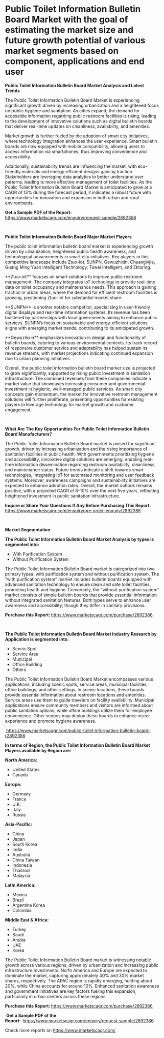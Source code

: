 <p><h1>Public Toilet Information Bulletin Board Market with the goal of estimating the market size and future growth potential of various market segments based on component, applications and end user</h1></p><p><strong>Public Toilet Information Bulletin Board Market Analysis and Latest Trends</strong></p>
<p><p>The Public Toilet Information Bulletin Board Market is experiencing significant growth driven by increasing urbanization and a heightened focus on public hygiene and sanitation. As cities expand, the demand for accessible information regarding public restroom facilities is rising, leading to the development of innovative solutions such as digital bulletin boards that deliver real-time updates on cleanliness, availability, and amenities.</p><p>Market growth is further fueled by the adoption of smart city initiatives, where technology integration enhances the user experience. Smart bulletin boards are now equipped with mobile compatibility, allowing users to access information via smartphones, thus improving convenience and accessibility. </p><p>Additionally, sustainability trends are influencing the market, with eco-friendly materials and energy-efficient designs gaining traction. Stakeholders are leveraging data analytics to better understand user patterns, leading to more effective management of toilet facilities. As the Public Toilet Information Bulletin Board Market is anticipated to grow at a CAGR of 13% during the forecast period, it indicates a robust future with opportunities for innovation and expansion in both urban and rural environments.</p></p>
<p><strong>Get a Sample PDF of the Report:&nbsp;</strong> <a href="https://www.marketscagr.com/enquiry/request-sample/2892386?utm_campaign=3131&utm_medium=2&utm_source=Github&utm_content=ia&utm_term=15032025&utm_id=public-toilet-information-bulletin-board">https://www.marketscagr.com/enquiry/request-sample/2892386</a></p>
<p>&nbsp;</p>
<p><strong>Public Toilet Information Bulletin Board Major Market Players</strong></p>
<p><p>The public toilet information bulletin board market is experiencing growth driven by urbanization, heightened public health awareness, and technological advancements in smart city initiatives. Key players in this competitive landscape include Ztuo-iot, SUNPN, Gewuzhixin, Chuanglvjia, Guang Ming Yuan Intelligent Technology, Tuwei Intelligent, and Zkturing.</p><p>**Ztuo-iot** focuses on smart solutions to improve public restroom management. The company integrates IoT technology to provide real-time data on toilet occupancy and maintenance needs. This approach is gaining traction in urban areas, where the demand for efficient restroom facilities is growing, positioning Ztuo-iot for substantial market share.</p><p>**SUNPN** is another notable competitor, specializing in user-friendly digital displays and real-time information systems. Its revenue has been bolstered by partnerships with local governments aiming to enhance public services. SUNPN’s focus on sustainable and energy-efficient solutions aligns with emerging market trends, contributing to its anticipated growth.</p><p>**Gewuzhixin** emphasizes innovation in design and functionality of bulletin boards, catering to various environmental contexts. Its track record of responsive customer service and adaptability has helped sustain its revenue streams, with market projections indicating continued expansion due to urban planning initiatives.</p><p>Overall, the public toilet information bulletin board market size is projected to grow significantly, supported by rising public investment in sanitation infrastructure. The combined revenues from these companies indicate a market value that showcases increasing consumer and governmental investment in hygienic, well-managed public services. As smart city concepts gain momentum, the market for innovative restroom management solutions will further proliferate, presenting opportunities for existing players to leverage technology for market growth and customer engagement.</p></p>
<p>&nbsp;</p>
<p><strong>What Are The Key Opportunities For Public Toilet Information Bulletin Board Manufacturers?</strong></p>
<p><p>The Public Toilet Information Bulletin Board market is poised for significant growth, driven by increasing urbanization and the rising importance of sanitation facilities in public health. With governments prioritizing hygiene and accessibility, innovative digital solutions are emerging, enabling real-time information dissemination regarding restroom availability, cleanliness, and maintenance status. Future trends indicate a shift towards smart technologies, integrating IoT for automated monitoring and user feedback systems. Moreover, awareness campaigns and sustainability initiatives are expected to enhance adoption rates. Overall, the market outlook remains positive, with a projected CAGR of 8-10% over the next five years, reflecting heightened investment in public sanitation infrastructure.</p></p>
<p><strong>Inquire or Share Your Questions If Any Before Purchasing This Report:</strong> <a href="https://www.marketscagr.com/enquiry/pre-order-enquiry/2892386?utm_campaign=3131&utm_medium=2&utm_source=Github&utm_content=ia&utm_term=15032025&utm_id=public-toilet-information-bulletin-board">https://www.marketscagr.com/enquiry/pre-order-enquiry/2892386</a></p>
<p>&nbsp;</p>
<p><strong>Market Segmentation</strong></p>
<p><strong>The Public Toilet Information Bulletin Board Market Analysis by types is segmented into:</strong></p>
<p><ul><li>With Purification System</li><li>Without Purification System</li></ul></p>
<p><p>The Public Toilet Information Bulletin Board market is categorized into two primary types: with purification system and without purification system. The “with purification system” market includes bulletin boards equipped with advanced sanitation technology to ensure clean and safe toilet facilities, promoting health and hygiene. Conversely, the “without purification system” market consists of simple bulletin boards that provide essential information without integrated sanitation features. Both types serve to enhance user awareness and accessibility, though they differ in sanitary provisions.</p></p>
<p><strong>Purchase this Report:&nbsp;</strong><a href="https://www.marketscagr.com/purchase/2892386?utm_campaign=3131&utm_medium=2&utm_source=Github&utm_content=ia&utm_term=15032025&utm_id=public-toilet-information-bulletin-board">https://www.marketscagr.com/purchase/2892386</a></p>
<p>&nbsp;</p>
<p><strong>The Public Toilet Information Bulletin Board Market Industry Research by Application is segmented into:</strong></p>
<p><ul><li>Scenic Spot</li><li>Service Area</li><li>Municipal</li><li>Office Building</li><li>Others</li></ul></p>
<p><p>The Public Toilet Information Bulletin Board Market encompasses various applications, including scenic spots, service areas, municipal facilities, office buildings, and other settings. In scenic locations, these boards provide essential information about restroom locations and amenities. Service areas use them to guide travelers on facility availability. Municipal applications ensure community members and visitors are informed about public sanitation options, while office buildings utilize them for employee convenience. Other venues may deploy these boards to enhance visitor experience and promote hygiene awareness.</p></p>
<p><a href="https://www.marketscagr.com/public-toilet-information-bulletin-board-r2892386?utm_campaign=3131&utm_medium=2&utm_source=Github&utm_content=ia&utm_term=15032025&utm_id=public-toilet-information-bulletin-board">&nbsp;https://www.marketscagr.com/public-toilet-information-bulletin-board-r2892386</a></p>
<p><strong>In terms of Region, the Public Toilet Information Bulletin Board Market Players available by Region are:</strong></p>
<p>
    <p> <strong> North America: </strong>
        <ul>
            <li>United States</li>
            <li>Canada</li>
        </ul>
        </p> 
    <p> <strong> Europe: </strong>
        <ul>
            <li>Germany</li>
            <li>France</li>
            <li>U.K.</li>
            <li>Italy</li>
            <li>Russia</li>
        </ul>
        </p> 
    <p> <strong> Asia-Pacific: </strong>
        <ul>
            <li>China</li>
            <li>Japan</li>
            <li>South Korea</li>
            <li>India</li>
            <li>Australia</li>
            <li>China Taiwan</li>
            <li>Indonesia</li>
            <li>Thailand</li>
            <li>Malaysia</li>
        </ul>
        </p> 
    <p> <strong> Latin America: </strong>
        <ul>
            <li>Mexico</li>
            <li>Brazil</li>
            <li>Argentina Korea</li>
            <li>Colombia</li>
        </ul>
        </p> 
    <p> <strong> Middle East & Africa: </strong>
        <ul>
            <li>Turkey</li>
            <li>Saudi</li>
            <li>Arabia</li>
            <li>UAE</li>
            <li>Korea</li>
        </ul>
    </p>
    </p>
<p><p>The Public Toilet Information Bulletin Board market is witnessing notable growth across various regions, driven by urbanization and increasing public infrastructure investments. North America and Europe are expected to dominate the market, capturing approximately 40% and 30% market shares, respectively. The APAC region is rapidly emerging, holding about 20%, while China accounts for around 10%. Enhanced sanitation awareness and government initiatives are key factors fueling this expansion, particularly in urban centers across these regions.</p></p>
<p><strong>Purchase this Report: </strong><a href="https://www.marketscagr.com/purchase/2892386?utm_campaign=3131&utm_medium=2&utm_source=Github&utm_content=ia&utm_term=15032025&utm_id=public-toilet-information-bulletin-board">https://www.marketscagr.com/purchase/2892386</a></p>
<p>&nbsp;<strong>Get a Sample PDF of the Report:&nbsp;&nbsp;</strong><a href="https://www.marketscagr.com/enquiry/request-sample/2892386?utm_campaign=3131&utm_medium=2&utm_source=Github&utm_content=ia&utm_term=15032025&utm_id=public-toilet-information-bulletin-board">https://www.marketscagr.com/enquiry/request-sample/2892386</a></p>
<p><strong></strong></p>
<p>Check more reports on <a href="https://www.marketscagr.com/?utm_campaign=3131&utm_medium=2&utm_source=Github&utm_content=ia&utm_term=15032025&utm_id=public-toilet-information-bulletin-board">https://www.marketscagr.com/</a></p>